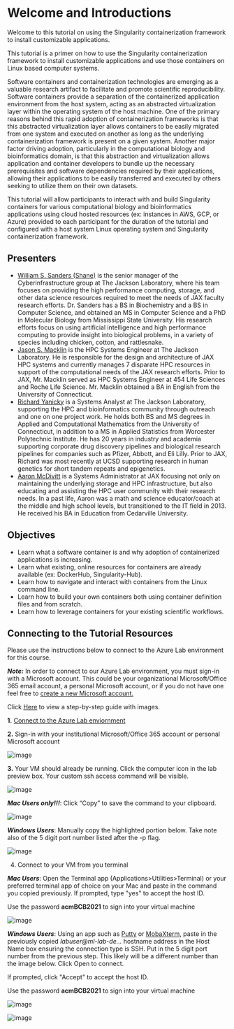 # Welcome and Introductions

Welcome to this tutorial on using the Singularity containerization framework to install customizable applications. 

This tutorial is a primer on how to use the Singularity containerization framework to install customizable applications and use those containers on Linux based computer systems.

Software containers and containerization technologies are emerging as a valuable research artifact to facilitate and promote scientific reproducibility.  Software containers provide a separation of the containerized application environment from the host system, acting as an abstracted virtualization layer within the operating system of the host machine.  One of the primary reasons behind this rapid adoption of containerization frameworks is that this abstracted virtualization layer allows containers to be easily migrated from one system and executed on another as long as the underlying containerization framework is present on a given system.  Another major factor driving adoption, particularly in the computational biology and bioinformatics domain, is that this abstraction and virtualization allows application and container developers to bundle up the necessary prerequisites and software dependencies required by their applications, allowing their applications to be easily transferred and executed by others seeking to utilize them on their own datasets.

This tutorial will allow participants to interact with and build Singularity containers for various computational biology and bioinformatics applications using cloud hosted resources (ex: instances in AWS, GCP, or Azure) provided to each participant for the duration of the tutorial and configured with a host system Linux operating system and Singularity containerization framework.  


## Presenters
- [William S. Sanders (Shane)](shane.sanders@jax.org) is the senior manager of the Cyberinfrastructure group at The Jackson Laboratory, where his team focuses on providing the high performance computing, storage, and other data science resources required to meet the needs of JAX faculty research efforts.  Dr. Sanders has a BS in Biochemistry and a BS in Computer Science, and obtained an MS in Computer Science and a PhD in Molecular Biology from Mississippi State University.  His research efforts focus on using artificial intelligence and high performance computing to provide insight into biological problems, in a variety of species including chicken, cotton, and rattlesnake.
- [Jason S. Macklin](jason.macklin@jax.org) is the HPC Systems Engineer at The Jackson Laboratory.  He is responsible for the design and architecture of JAX HPC systems and currently manages 7 disparate HPC resources in support of the computational needs of the JAX research efforts.  Prior to JAX, Mr. Macklin served as HPC Systems Engineer at 454 Life Sciences and Roche Life Science.  Mr. Macklin obtained a BA in English from the University of Connecticut.
- [Richard Yanicky](richard.yanicky@jax.org) is a Systems Analyst at The Jackson Laboratory, supporting the HPC and bioinformatics community through outreach and one on one project work. He holds both BS and MS degrees in Applied and Computational Mathematics from the University of Connecticut, in addition to a MS in Applied Statistics from Worcester Polytechnic Institute. He has 20 years in industry and academia supporting corporate drug discovery pipelines and biological research pipelines for companies such as Pfizer, Abbott, and Eli Lilly. Prior to JAX, Richard was most recently at UCSD supporting research in human genetics for short tandem repeats and epigenetics.
- [Aaron McDivitt](aaron.mcdivitt@jax.org) is a Systems Administrator at JAX focusing not only on maintaining the underlying storage and HPC infrastructure, but also educating and assisting the HPC user community with their research needs.  In a past life, Aaron was a math and science educator/coach at the middle and high school levels, but transitioned to the IT field in 2013.  He received his BA in Education from Cedarville University.

## Objectives
* Learn what a software container is and why adoption of containerized applications is increasing.
* Learn what existing, online resources for containers are already available (ex: DockerHub, Singularity-Hub).
* Learn how to navigate and interact with containers from the Linux command line.
* Learn how to build your own containers both using container definition files and from scratch.
* Learn how to leverage containers for your existing scientific workflows.


## Connecting to the Tutorial Resources

Please use the instructions below to connect to the Azure Lab environment for this course.

***Note:***  In order to connect to our Azure Lab environment, you must sign-in with a Microsoft account.  This could be your organizational Microsoft/Office 365 email account, a personal Microsoft account, or if you do not have one feel free to [create a new Microsoft account.]( https://signup.live.com/signup?lcid=1033&wa=wsignin1.0&rpsnv=13&ct=1626965616&rver=7.0.6738.0&wp=MBI_SSL&wreply=https%3a%2f%2faccount.microsoft.com%2fauth%2fcomplete-signin%3fru%3dhttps%253A%252F%252Faccount.microsoft.com%252F%253Frefp%253Dsignedout-index%2526refd%253Dwww.google.com&lc=1033&id=292666&lw=1&fl=easi2&mkt=en-US&lic=1&uaid=b86e42f7131342ba8c0b54d0668262f5)

Click [Here](https://github.com/TheJacksonLaboratory/acm-bcb-singularity2021/blob/main/ACM-BCB%20user%20Lab%20pdf.pdf) to view a step-by-step guide with images. 

**1.** [Connect to the Azure Lab enviornment](https://labs.azure.com/register/s9faxsnt)


**2.** Sign-in with your institutional Microsoft/Office 365 account or personal Microsoft account

![image](https://user-images.githubusercontent.com/49786676/126809695-c359fa1a-404c-48a4-a787-6c539561c0e8.png)

**3.** Your VM should already be running.  Click the computer icon in the lab preview box.  Your custom ssh access command will be visible.  

![image](https://user-images.githubusercontent.com/49786676/126790061-e91a5e18-ff0e-4b9b-bbeb-0ee2a5982f88.png)


***Mac Users only!!!***:  Click “Copy” to save the command to your clipboard.

![image](https://user-images.githubusercontent.com/49786676/126809991-8d2263c8-4d92-45eb-bdf6-8f9a91523f5e.png)

***Windows Users***:  Manually copy the highlighted portion below.  Take note also of the 5 digit port number listed after the -p flag.

![image](https://user-images.githubusercontent.com/49786676/126810201-bc3b844c-9cbe-42ad-91ee-110a28ee97e9.png)

4. Connect to your VM from you terminal

***Mac Users***: Open the Terminal app (Applications>Utilities>Terminal) or your preferred terminal app of choice on your Mac and paste in the command you copied previously.  If prompted, type "yes" to accept the host ID.  

Use the password **acmBCB2021** to sign into your virtual machine

![image](https://user-images.githubusercontent.com/49786676/126811176-513d594f-e480-472e-a1ae-aacf6bb5c0b9.png)

***Windows Users***:  Using an app such as [Putty](https://www.putty.org/) or [MobaXterm](https://mobaxterm.mobatek.net/download.html), paste in the previously copied *labuser@ml-lab-de...* hostname address in the Host Name box ensuring the connection type is SSH.  Put in the 5 digit port number from the previous step.  This likely will be a different number than the image below.  Click Open to connect.

If prompted, click "Accept" to accept the host ID.

Use the password **acmBCB2021** to sign into your virtual machine

![image](https://user-images.githubusercontent.com/49786676/126813902-9cb21304-a2f4-4c85-9d7d-965cd5a06104.png)

![image](https://user-images.githubusercontent.com/49786676/126814016-018dd200-6e80-408e-a3a3-d6841f7c977f.png)



